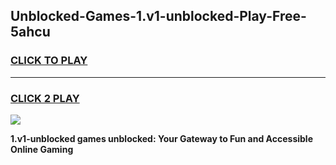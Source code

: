 
## Unblocked-Games-1.v1-unblocked-Play-Free-5ahcu
<h3>
<a href="https://premium76.site?title=1.v1-unblocked&ref=18A1">CLICK TO PLAY</a></h3>
<hr>

<h3>
<a href="https://premium76.site?title=1.v1-unblocked&ref=18A1">CLICK 2 PLAY</a>
  
</h3>

<a href="https://premium76.site?title=1.v1-unblocked&ref=18A1"><img src="https://clearcache.store/games.png"></a>


**1.v1-unblocked games unblocked: Your Gateway to Fun and Accessible Online Gaming**
